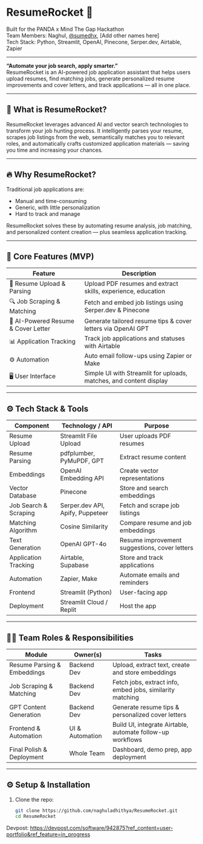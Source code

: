 # ResumeRocket 🚀

Built for the PANDA x Mind The Gap Hackathon  
Team Members: Naghul, [@sumedhx](https://github.com/sumedhx), [Add other names here]  
Tech Stack: Python, Streamlit, OpenAI, Pinecone, Serper.dev, Airtable, Zapier

---

**“Automate your job search, apply smarter.”**  
ResumeRocket is an AI-powered job application assistant that helps users upload resumes, find matching jobs, generate personalized resume improvements and cover letters, and track applications — all in one place.

---

## 🧠 What is ResumeRocket?

ResumeRocket leverages advanced AI and vector search technologies to transform your job hunting process. It intelligently parses your resume, scrapes job listings from the web, semantically matches you to relevant roles, and automatically crafts customized application materials — saving you time and increasing your chances.

---

## 🔥 Why ResumeRocket?

Traditional job applications are:

- Manual and time-consuming  
- Generic, with little personalization  
- Hard to track and manage  

ResumeRocket solves these by automating resume analysis, job matching, and personalized content creation — plus seamless application tracking.

---

## 🌟 Core Features (MVP)

| Feature                         | Description                                                        |
|--------------------------------|--------------------------------------------------------------------|
| 📄 Resume Upload & Parsing       | Upload PDF resumes and extract skills, experience, education       |
| 🔍 Job Scraping & Matching       | Fetch and embed job listings using Serper.dev & Pinecone           |
| 🤖 AI-Powered Resume & Cover Letter | Generate tailored resume tips & cover letters via OpenAI GPT        |
| 📊 Application Tracking          | Track job applications and statuses with Airtable                  |
| ⚙️ Automation                   | Auto email follow-ups using Zapier or Make                         |
| 🖥️ User Interface               | Simple UI with Streamlit for uploads, matches, and content display |

---

## ⚙️ Tech Stack & Tools

| Component                 | Technology / API                | Purpose                               |
|--------------------------|--------------------------------|-------------------------------------|
| Resume Upload            | Streamlit File Upload           | User uploads PDF resumes             |
| Resume Parsing           | pdfplumber, PyMuPDF, GPT       | Extract resume content               |
| Embeddings               | OpenAI Embedding API            | Create vector representations       |
| Vector Database          | Pinecone                       | Store and search embeddings          |
| Job Search & Scraping    | Serper.dev API, Apify, Puppeteer | Fetch and scrape job listings         |
| Matching Algorithm       | Cosine Similarity               | Compare resume and job embeddings    |
| Text Generation          | OpenAI GPT-4o                  | Resume improvement suggestions, cover letters |
| Application Tracking     | Airtable, Supabase             | Store and track applications         |
| Automation               | Zapier, Make                   | Automate emails and reminders        |
| Frontend                | Streamlit (Python)             | User-facing app                      |
| Deployment              | Streamlit Cloud / Replit       | Host the app                        |

---

## 🧑‍💻 Team Roles & Responsibilities

| Module                     | Owner(s)        | Tasks                                                                 |
|----------------------------|-----------------|----------------------------------------------------------------------|
| Resume Parsing & Embeddings | Backend Dev     | Upload, extract text, create and store embeddings                    |
| Job Scraping & Matching     | Backend Dev     | Fetch jobs, extract info, embed jobs, similarity matching             |
| GPT Content Generation      | Backend Dev     | Generate resume tips & personalized cover letters                    |
| Frontend & Automation       | UI & Automation | Build UI, integrate Airtable, automate follow-up workflows           |
| Final Polish & Deployment   | Whole Team      | Dashboard, demo prep, app deployment                                 |

---

## ⚙️ Setup & Installation

1. Clone the repo:

   ```bash
   git clone https://github.com/naghuladhithya/ResumeRocket.git
   cd ResumeRocket


Devpost: https://devpost.com/software/942875?ref_content=user-portfolio&ref_feature=in_progress